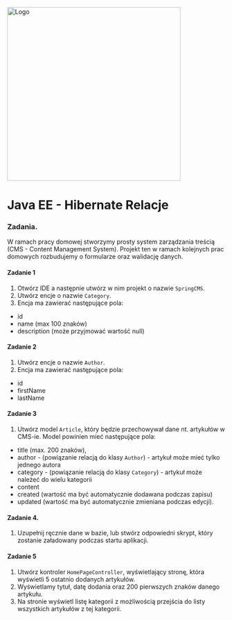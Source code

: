 <img alt="Logo" src="http://coderslab.pl/svg/logo-coderslab.svg" width="400">

# Java EE  - Hibernate Relacje

### Zadania.

W ramach pracy domowej stworzymy prosty system zarządzania treścią (CMS - Content Management System).
Projekt ten w ramach kolejnych prac domowych rozbudujemy o formularze oraz walidację danych.

#### Zadanie 1

1. Otwórz IDE a następnie utwórz w nim projekt o nazwie `SpringCMS`.
2. Utwórz encje o nazwie `Category`.
3. Encja ma zawierać następujące pola:
- id 
- name (max 100 znaków)
- description (może przyjmować wartość null)

#### Zadanie 2

1. Utwórz encje o nazwie `Author`.
2. Encja ma zawierać następujące pola:
- id 
- firstName
- lastName

#### Zadanie 3

1. Utwórz model `Article`, który będzie przechowywał dane nt. artykułów w CMS-ie. Model powinien mieć następujące pola:
- title (max. 200 znaków),
- author - (powiązanie relacją do klasy `Author`) - artykuł może mieć tylko jednego autora
- category - (powiązanie relacją do klasy `Category`) - artykuł może należeć do wielu kategorii
- content
- created (wartość ma być automatycznie dodawana podczas zapisu)
- updated (wartość ma być automatycznie zmieniana podczas edycji).

#### Zadanie 4.

1. Uzupełnij ręcznie dane w bazie, lub stwórz odpowiedni skrypt, który zostanie załadowany podczas startu aplikacji.

#### Zadanie 5

1. Utwórz kontroler `HomePageController`, wyświetlający stronę, która wyświetli 5 ostatnio dodanych artykułów.
2. Wyświetlamy tytuł, datę dodania oraz 200 pierwszych znaków danego artykułu.
3. Na stronie wyświetl listę kategorii z możliwością przejścia do listy wszystkich artykułów z tej kategorii.






